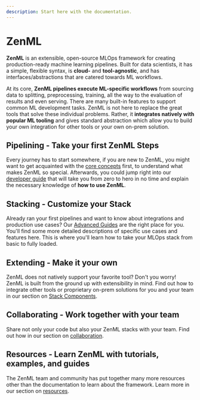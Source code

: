 ```yaml
---
description: Start here with the documentation.
---
```


# ZenML

**ZenML** is an extensible, open-source MLOps framework for creating
production-ready machine learning pipelines. Built
for data scientists, it has a simple, flexible syntax, is **cloud-** and 
**tool-agnostic**, and has interfaces/abstractions that are catered towards 
ML workflows.

At its core, **ZenML pipelines execute ML-specific workflows** from sourcing
data to splitting, preprocessing, training, all the way to the evaluation of 
results and even serving. There are many built-in features to support
common ML development tasks. ZenML is not here to replace the great tools that
solve these individual problems. Rather, it
**integrates natively with popular ML tooling** and gives standard
abstraction which allow you to build your own integration for other tools or 
your own on-prem solution.



## **Pipelining** - Take your first ZenML Steps

Every journey has to start somewhere, if you are new to ZenML, you might want to
get acquainted with the [core concepts](introduction/core-concepts.md) first, 
to understand what makes ZenML so special. Afterwards, you could jump right 
into our [developer guide](developer-guide/getting-started/README.md) that will 
take you from zero to hero in no time and explain the necessary knowledge of 
**how to use ZenML**.

## **Stacking** - Customize your Stack

Already ran your first pipelines and want to know about integrations and
production use cases? Our [Advanced Guides](advanced-guide/advanced-zenml/README.md) are the 
right place for you. You'll find some more detailed descriptions of specific
use cases and features here. This is where you'll learn how to take your 
MLOps stack from basic to fully loaded.

## **Extending** - Make it your own

ZenML does not natively support your favorite tool? Don't you worry! ZenML is 
built from the ground up with extensibility in mind. Find out how to integrate 
other tools or proprietary on-prem solutions for you and your team in our 
section on [Stack Components](extending-zenml/stacks-components-flavors.md). 

## **Collaborating** - Work together with your team

Share not only your code but also your ZenML stacks with your team. Find out how
in our section on [collaboration](collaborate/collaborate.md). 

## **Resources** - Learn ZenML with tutorials, examples, and guides

The ZenML team and community has put together many more resources other than the 
documentation to learn about the framework. Learn more in our section on [resources](resources/index.md).